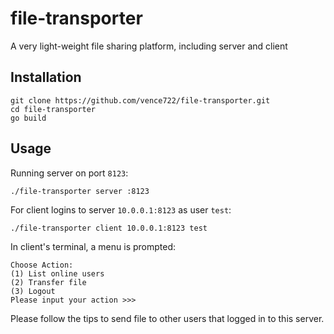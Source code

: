 # file-transporter
A very light-weight file sharing platform, including server and client

## Installation
```shell
git clone https://github.com/vence722/file-transporter.git
cd file-transporter
go build 
```

## Usage
Running server on port `8123`:
```shell
./file-transporter server :8123
```

For client logins to server `10.0.0.1:8123` as user `test`:
```shell
./file-transporter client 10.0.0.1:8123 test
```

In client's terminal, a menu is prompted:
```shell
Choose Action:
(1) List online users
(2) Transfer file
(3) Logout
Please input your action >>>
```
Please follow the tips to send file to other users that logged in to this server.